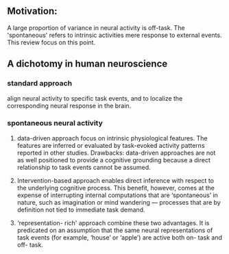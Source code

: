 ## Motivation: 
A large proportion of variance in neural activity is off-task. The 'spontaneous' refers to intrinsic activities mere response to external events. This review focus on this point.

## A dichotomy in human neuroscience

### standard approach
align neural activity to specific task events, and to localize the corresponding neural response in the brain. 

### spontaneous neural activity
1. data-driven approach focus on intrinsic physiological features. The features are inferred or evaluated by task-evoked activity patterns reported in other studies.
Drawbacks: data-driven approaches are not as well positioned to provide a cognitive grounding because a direct relationship to task events cannot be assumed.

2. Intervention-based approach enables direct inference with respect to the underlying cognitive process. This benefit, however, comes at the expense of interrupting internal computations that are ‘spontaneous’ in nature, such as imagination or mind wandering —  processes that are by definition not tied to immediate task demand.

3. ‘representation- rich' approach combine these two advantages. It is predicated on an assumption that the same neural representations of task events (for example, ‘house’ or ‘apple’) are active both on- task and off- task.

